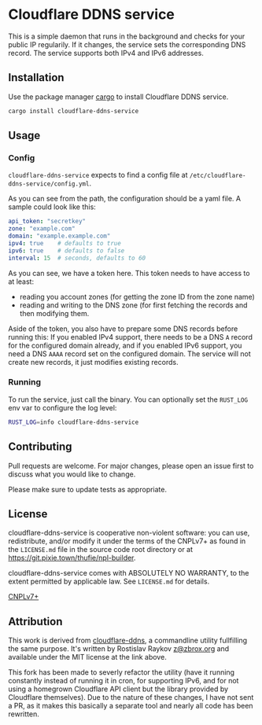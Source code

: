 # Cloudflare DDNS service

This is a simple daemon that runs in the background and checks for your public
IP regularily. If it changes, the service sets the corresponding DNS record. The
service supports both IPv4 and IPv6 addresses.

## Installation

Use the package manager [cargo](https://doc.rust-lang.org/cargo/) to install
Cloudflare DDNS service.

```bash
cargo install cloudflare-ddns-service
```

## Usage
### Config

`cloudflare-ddns-service` expects to find a config file at
`/etc/cloudflare-ddns-service/config.yml`.

As you can see from the path, the configuration should be a yaml file. A sample
could look like this:

```yaml
api_token: "secretkey"
zone: "example.com"
domain: "example.example.com"
ipv4: true    # defaults to true
ipv6: true    # defaults to false
interval: 15  # seconds, defaults to 60
```

As you can see, we have a token here. This token needs to have access to at
least:
 - reading you account zones (for getting the zone ID from the zone name)
 - reading and writing to the DNS zone (for first fetching the records and then
   modifying them.

Aside of the token, you also have to prepare some DNS records before running
this: If you enabled IPv4 support, there needs to be a DNS `A` record for the
configured domain already, and if you enabled IPv6 support, you need a DNS
`AAAA` record set on the configured domain. The service will not create new
records, it just modifies existing records.

### Running

To run the service, just call the binary. You can optionally set the `RUST_LOG`
env var to configure the log level:

```bash
RUST_LOG=info cloudflare-ddns-service
```

## Contributing
Pull requests are welcome. For major changes, please open an issue first to discuss what you would like to change.

Please make sure to update tests as appropriate.

## License

cloudflare-ddns-service is cooperative non-violent software: you can use,
redistribute, and/or modify it under the terms of the CNPLv7+ as found in the
`LICENSE.md` file in the source code root directory or at
<https://git.pixie.town/thufie/npl-builder>.

cloudflare-ddns-service comes with ABSOLUTELY NO WARRANTY, to the extent
permitted by applicable law.  See `LICENSE.md` for details.

[CNPLv7+](https://thufie.lain.haus/NPL.html)

## Attribution

This work is derived from
[cloudflare-ddns](https://github.com/zbrox/cloudflare-ddns), a commandline
utility fullfilling the same purpose. It's written by Rostislav Raykov
<z@zbrox.org> and available under the MIT license at the link above.

This fork has been made to severly refactor the utility (have it running
constantly instead of running it in cron, for supporting IPv6, and for not using
a homegrown Cloudflare API client but the library provided by Cloudflare
themselves). Due to the nature of these changes, I have not sent a PR, as it
makes this basically a separate tool and nearly all code has been rewritten.
